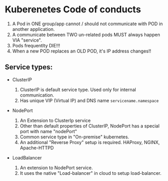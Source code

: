 # Kuberenetes Code of conducts

1. A Pod in ONE group/app cannot / should not communicate with POD in another application.
2. A communicate between TWO un-related pods MUST always happen VIA "service".
3. Pods frequentlty DIE!!! 
4. When a new POD replaces an OLD POD, it's IP address changes!!


## Service types:

* ClusterIP

    1. ClusterIP is default service type. Used only for internal communication.
    2. Has unique VIP (Virtual IP) and DNS name `servicename.namespace`

* NodePort

    1. An Extension to ClusterIp service
    2. Other than default properties of ClusterIP, NodePort has a special port with name "nodePort"
    3. Common service type in "On-premise" kubernetes.
    4. An additional "Reverse Proxy" setup is required. HAProxy, NGINX, Apache-HTTPD

* LoadBalancer

    1. An extension to NodePort service.
    2. It uses the native "Load-balancer" in cloud to setup load-balancer.  
